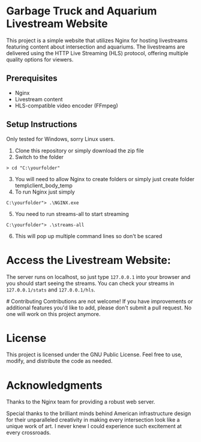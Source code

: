 # Garbage Truck and Aquarium Livestream Website

This project is a simple website that utilizes Nginx for hosting livestreams featuring content about intersection and aquariums. The livestreams are delivered using the HTTP Live Streaming (HLS) protocol, offering multiple quality options for viewers.

## Prerequisites
- Nginx 
- Livestream content 
- HLS-compatible video encoder (FFmpeg)

## Setup Instructions
Only tested for Windows, sorry Linux users.

1. Clone this repository or simply download the zip file
2. Switch to the folder
 ```shell
> cd "C:\yourfolder"
```
3. You will need to allow Nginx to create folders or simply just create folder temp\client_body_temp
4. To run Nginx just simply
```shell
C:\yourfolder"> .\NGINX.exe
```
5. You need to run streams-all to start streaming
```shell
C:\yourfolder"> .\streams-all
```
6. This will pop up multiple command lines so don't be scared

   
# Access the Livestream Website:
The server runs on localhost, so just type `127.0.0.1` into your browser and you should start seeing the streams. You can check your streams in `127.0.0.1/stats` and `127.0.0.1/hls`.

# Contributing
Contributions are not welcome! If you have improvements or additional features you'd like to add, please don't submit a pull request. No one will work on this project anymore.

# License
This project is licensed under the GNU Public License. Feel free to use, modify, and distribute the code as needed.

# Acknowledgments
Thanks to the Nginx team for providing a robust web server.

Special thanks to the brilliant minds behind American infrastructure design for their unparalleled creativity in making every intersection look like a unique work of art. I never knew I could experience such excitement at every crossroads.
